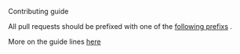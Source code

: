 Contributing guide

All pull requests should be prefixed with one of the [following prefixs](https://github.com/commitizen/conventional-commit-types/blob/master/index.json)
.

More on the guide lines [here](https://www.conventionalcommits.org/en/v1.0.0/)
